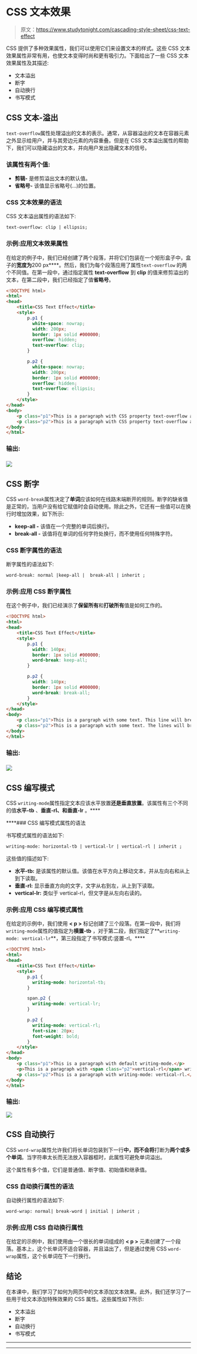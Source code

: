 # CSS 文本效果

> 原文：<https://www.studytonight.com/cascading-style-sheet/css-text-effect>

CSS 提供了多种效果属性，我们可以使用它们来设置文本的样式。这些 CSS 文本效果属性非常有用，也使文本变得时尚和更有吸引力。下面给出了一些 CSS 文本效果属性及其描述:

*   文本溢出
*   断字
*   自动换行
*   书写模式

## CSS 文本-溢出

`text-overflow`属性处理溢出的文本的表示。通常，从容器溢出的文本在容器元素之外显示给用户，并与其旁边元素的内容重叠。但是在 CSS 文本溢出属性的帮助下，我们可以隐藏溢出的文本，并向用户发出隐藏文本的信号。

### 该属性有两个值:

*   **剪辑-** 是修剪溢出文本的默认值。
*   **省略号-** 该值显示省略号(...)的位置。

### CSS 文本效果的语法

CSS 文本溢出属性的语法如下:

```html
text-overflow: clip | ellipsis; 
```

### 示例:应用文本效果属性

在给定的例子中，我们已经创建了两个段落，并将它们包装在一个矩形盒子中，盒子的**宽度为**200 px****。然后，我们为每个段落应用了属性`text-overflow` 的两个不同值。在第一段中，通过指定属性 **text-overflow** 到 **clip** 的值来修剪溢出的文本，在第二段中，我们已经指定了值**省略号**。

```html
<!DOCTYPE html>
<html>
<head>
	<title>CSS Text Effect</title>
	<style> 
		p.p1 {
		  white-space: nowrap; 
		  width: 200px; 
		  border: 1px solid #000000;
		  overflow: hidden;
		  text-overflow: clip;
		}

		p.p2 {
		  white-space: nowrap; 
		  width: 200px; 
		  border: 1px solid #000000;
		  overflow: hidden;
		  text-overflow: ellipsis;
		}
	</style>
</head>
<body>
	<p class="p1">This is a paragraph with CSS property text-overflow and value clip.</p>
	<p class="p2">This is a paragraph with CSS property text-overflow and value ellipsis.</p>
</body>
</html> 
```

### 输出:

### ![](img/48dbf99072d3d0aeff261959914c0239.png)

## CSS 断字

CSS `word-break`属性决定了**单词**应该如何在线路末端断开的规则。断字的缺省值是正常的，当用户没有给它赋值时会自动使用。除此之外，它还有一些值可以在换行时增加效果，如下所示:

*   **keep-all -** 该值在一个完整的单词后换行。
*   **break-all -** 该值将在单词的任何字符处换行，而不使用任何特殊字符。

### CSS 断字属性的语法

断字属性的语法如下:

```html
word-break: normal |keep-all |  break-all | inherit ; 
```

### 示例:应用 CSS 断字属性

在这个例子中，我们已经演示了**保留所有**和**打破所有**值是如何工作的。

```html
<!DOCTYPE html>
<html>
<head>
	<title>CSS Text Effect</title>
	<style> 
		p.p1 {
		  width: 140px; 
		  border: 1px solid #000000;
		  word-break: keep-all;
		}

		p.p2 {
		  width: 140px; 
		  border: 1px solid #000000;
		  word-break: break-all;
		}
	</style>
</head>
<body>
	<p class="p1">This is a pargraph with some text. This line will break at hyphens.</p>
	<p class="p2">This is a paragraph with some text. The lines will break at any character.</p>
</body>
</html> 
```

### 输出:

### ![](img/c02ffa125ed27cd133d7103c6bdef270.png)

## CSS 编写模式

CSS `writing-mode`属性指定文本应该水平放置**还是垂直放置**。该属性有三个不同的值**水平-tb** 、**垂直-rl、**和**垂直-lr** 。****

 ****### CSS 编写模式属性的语法

书写模式属性的语法如下:

```html
writing-mode: horizontal-tb | vertical-lr | vertical-rl | inherit ; 
```

这些值的描述如下:

*   **水平-tb:** 是该属性的默认值。该值在水平方向上移动文本，并从左向右和从上到下读取。
*   **垂直-rl:** 显示垂直方向的文字，文字从右到左，从上到下读取。
*   **vertical-lr:** 类似于 vertical-rl，但文字是从左向右读的。

### 示例:应用 CSS 编写模式属性

在给定的示例中，我们使用 **< p >** 标记创建了三个段落。在第一段中，我们将`writing-mode`属性的值指定为**横置-tb** ，对于第二段，我们指定了**`writing-mode: vertical-lr`**，第三段指定了书写模式:竖置-rl。****

```html
<!DOCTYPE html>
<html>
<head>
	<title>CSS Text Effect</title>
	<style> 
		p.p1 {
		  writing-mode: horizontal-tb; 
		}

		span.p2 {
		  writing-mode: vertical-lr; 
		}

		p.p2 {
		  writing-mode: vertical-rl; 
		  font-size: 20px;
		  font-weight: bold;
		}
	</style>
</head>
<body>
	<p class="p1">This is a paragraph with default writing-mode.</p>
	<p>This is a paragraph with <span class="p2">vertical-rl</span> writing-mode.</p>
	<p class="p2">This is a paragraph with writing-mode: vertical-rl.</p>
</body>
</html> 
```

### 输出:

![](img/75193551b70476b1e37d2b8fffb263ce.png)

## CSS 自动换行

CSS `word-wrap`属性允许我们将长单词包装到下一行**中，而不会将**打断为**两个或多个单词**。当字符串太长而无法放入容器框时，此属性可避免单词溢出。

这个属性有多个值，它们是普通值、断字值、初始值和继承值。

### CSS 自动换行属性的语法

自动换行属性的语法如下:

```html
word-wrap: normal| break-word | initial | inherit ; 
```

### 示例:应用 CSS 自动换行属性

在给定的示例中，我们使用由一个很长的单词组成的 **< p >** 元素创建了一个段落。基本上，这个长单词不适合容器，并且溢出了，但是通过使用 CSS `word-wrap`属性，这个长单词在下一行换行。

## 结论

在本课中，我们学习了如何为网页中的文本添加文本效果。此外，我们还学习了一些用于给文本添加特殊效果的 CSS 属性。这些属性如下所示:

*   文本溢出
*   断字
*   自动换行
*   书写模式

* * *

* * *********